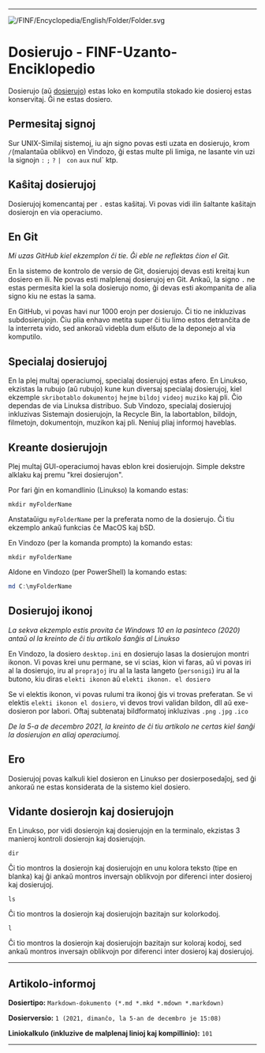 
***

![/FINF/Encyclopedia/English/Folder/Folder.svg](/FINF/Encyclopedia/English/Folder/Folder.svg)

# Dosierujo - FINF-Uzanto-Enciklopedio

Dosierujo (aŭ [dosierujo](/FINF/Encyclopedia/English/Directory/)) estas loko en komputila stokado kie dosieroj estas konservitaj. Ĝi ne estas dosiero.

## Permesitaj signoj

Sur UNIX-Similaj sistemoj, iu ajn signo povas esti uzata en dosierujo, krom `/`(malantaŭa oblikvo) en Vindozo, ĝi estas multe pli limiga, ne lasante vin uzi la signojn `:` `;` `?` `| ` `con` `aux` nul` ktp.

## Kaŝitaj dosierujoj

Dosierujoj komencantaj per `.` estas kaŝitaj. Vi povas vidi ilin ŝaltante kaŝitajn dosierojn en via operaciumo.

## En Git

_Mi uzas GitHub kiel ekzemplon ĉi tie. Ĝi eble ne reflektas ĉion el Git._

En la sistemo de kontrolo de versio de Git, dosierujoj devas esti kreitaj kun dosiero en ili. Ne povas esti malplenaj dosierujoj en Git. Ankaŭ, la signo `.` ne estas permesita kiel la sola dosierujo nomo, ĝi devas esti akompanita de alia signo kiu ne estas la sama.

En GitHub, vi povas havi nur 1000 erojn per dosierujo. Ĉi tio ne inkluzivas subdosierujojn. Ĉiu plia enhavo metita super ĉi tiu limo estos detranĉita de la interreta vido, sed ankoraŭ videbla dum elŝuto de la deponejo al via komputilo.

## Specialaj dosierujoj

En la plej multaj operaciumoj, specialaj dosierujoj estas afero. En Linukso, ekzistas la rubujo (aŭ rubujo) kune kun diversaj specialaj dosierujoj, kiel ekzemple `skribotablo` `dokumentoj` `hejme` `bildoj` `videoj` `muziko` kaj pli. Ĉio dependas de via Linuksa distribuo. Sub Vindozo, specialaj dosierujoj inkluzivas Sistemajn dosierujojn, la Recycle Bin, la labortablon, bildojn, filmetojn, dokumentojn, muzikon kaj pli. Neniuj pliaj informoj haveblas.

## Kreante dosierujojn

Plej multaj GUI-operaciumoj havas eblon krei dosierujojn. Simple dekstre alklaku kaj premu "krei dosierujon".

Por fari ĝin en komandlinio (Linukso) la komando estas:

```ŝelo
mkdir myFolderName
```

Anstataŭigu `myFolderName` per la preferata nomo de la dosierujo. Ĉi tiu ekzemplo ankaŭ funkcias ĉe MacOS kaj bSD.

En Vindozo (per la komanda prompto) la komando estas:

```ŝelo
mkdir myFolderName
```

Aldone en Vindozo (per PowerShell) la komando estas:

```powershell
md C:\myFolderName
```

## Dosierujoj ikonoj

_La sekva ekzemplo estis provita ĉe Windows 10 en la pasinteco (2020) antaŭ ol la kreinto de ĉi tiu artikolo ŝanĝis al Linukso_

En Vindozo, la dosiero `desktop.ini` en dosierujo lasas la dosierujon montri ikonon. Vi povas krei unu permane, se vi scias, kion vi faras, aŭ vi povas iri al la dosierujo, iru al `propraĵoj` iru al la lasta langeto (`personigi`) iru al la butono, kiu diras `elekti ikonon` aŭ `elekti ikonon. el dosiero`

Se vi elektis ikonon, vi povas rulumi tra ikonoj ĝis vi trovas preferatan. Se vi elektis `elekti ikonon el dosiero`, vi devos trovi validan bildon, dll aŭ exe-dosieron por labori. Oftaj subtenataj bildformatoj inkluzivas `.png` `.jpg` `.ico`

_De la 5-a de decembro 2021, la kreinto de ĉi tiu artikolo ne certas kiel ŝanĝi la dosierujon en aliaj operaciumoj._

## Ero

Dosierujoj povas kalkuli kiel dosieron en Linukso per dosierposedaĵoj, sed ĝi ankoraŭ ne estas konsiderata de la sistemo kiel dosiero.

## Vidante dosierojn kaj dosierujojn

En Linukso, por vidi dosierojn kaj dosierujojn en la terminalo, ekzistas 3 manieroj kontroli dosierojn kaj dosierujojn.

```ŝelo
dir
```

Ĉi tio montros la dosierojn kaj dosierujojn en unu kolora teksto (tipe en blanka) kaj ĝi ankaŭ montros inversajn oblikvojn por diferenci inter dosieroj kaj dosierujoj.

```ŝelo
ls
```

Ĉi tio montros la dosierojn kaj dosierujojn bazitajn sur kolorkodoj.

```ŝelo
l
```

Ĉi tio montros la dosierojn kaj dosierujojn bazitajn sur koloraj kodoj, sed ankaŭ montros inversajn oblikvojn por diferenci inter dosieroj kaj dosierujoj.

***

## Artikolo-informoj

**Dosiertipo:** `Markdown-dokumento (*.md *.mkd *.mdown *.markdown)`

**Dosierversio:** `1 (2021, dimanĉo, la 5-an de decembro je 15:08)`

**Liniokalkulo (inkluzive de malplenaj linioj kaj kompillinio):** `101`

***


